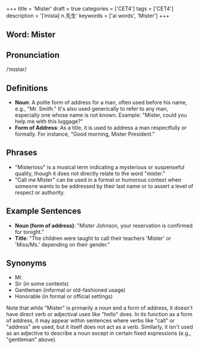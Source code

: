 +++
title = 'Mister'
draft = true
categories = ['CET4']
tags = ['CET4']
description = '[ˈmistə] n.先生'
keywords = ['ai words', 'Mister']
+++

## Word: Mister

## Pronunciation
/ˈmɪstər/

## Definitions
- **Noun**: A polite form of address for a man, often used before his name, e.g., "Mr. Smith." It's also used generically to refer to any man, especially one whose name is not known. Example: "Mister, could you help me with this luggage?"
- **Form of Address**: As a title, it is used to address a man respectfully or formally. For instance, "Good morning, Mister President."

## Phrases
- "Misterioso" is a musical term indicating a mysterious or suspenseful quality, though it does not directly relate to the word "mister."
- "Call me Mister" can be used in a formal or humorous context when someone wants to be addressed by their last name or to assert a level of respect or authority.
  
## Example Sentences
- **Noun (form of address)**: "Mister Johnson, your reservation is confirmed for tonight."
- **Title**: "The children were taught to call their teachers 'Mister' or 'Miss/Ms.' depending on their gender."

## Synonyms
- Mr.
- Sir (in some contexts)
- Gentleman (informal or old-fashioned usage)
- Honorable (in formal or official settings) 

Note that while "Mister" is primarily a noun and a form of address, it doesn't have direct verb or adjectival uses like "hello" does. In its function as a form of address, it may appear within sentences where verbs like "call" or "address" are used, but it itself does not act as a verb. Similarly, it isn't used as an adjective to describe a noun except in certain fixed expressions (e.g., "gentleman" above).
